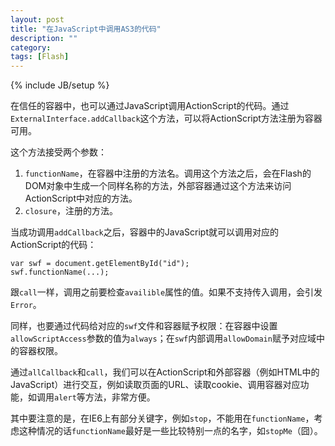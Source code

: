 ```yaml
---
layout: post
title: "在JavaScript中调用AS3的代码"
description: ""
category: 
tags: [Flash]
---
```

{% include JB/setup %}

在信任的容器中，也可以通过JavaScript调用ActionScript的代码。通过`ExternalInterface.addCallback`这个方法，可以将ActionScript方法注册为容器可用。

这个方法接受两个参数：

1. `functionName`，在容器中注册的方法名。调用这个方法之后，会在Flash的DOM对象中生成一个同样名称的方法，外部容器通过这个方法来访问ActionScript中对应的方法。
2. `closure`，注册的方法。

当成功调用`addCallback`之后，容器中的JavaScript就可以调用对应的ActionScript的代码：

    var swf = document.getElementById("id");
    swf.functionName(...);

跟`call`一样，调用之前要检查`availible`属性的值。如果不支持传入调用，会引发`Error`。

同样，也要通过代码给对应的`swf`文件和容器赋予权限：在容器中设置`allowScriptAccess`参数的值为`always`；在`swf`内部调用`allowDomain`赋予对应域中的容器权限。

通过`allCallback`和`call`，我们可以在ActionScript和外部容器（例如HTML中的JavaScript）进行交互，例如读取页面的URL、读取cookie、调用容器对应功能，如调用`alert`等方法，非常方便。

其中要注意的是，在IE6上有部分关键字，例如`stop`，不能用在`functionName`，考虑这种情况的话`functionName`最好是一些比较特别一点的名字，如`stopMe`（囧）。
